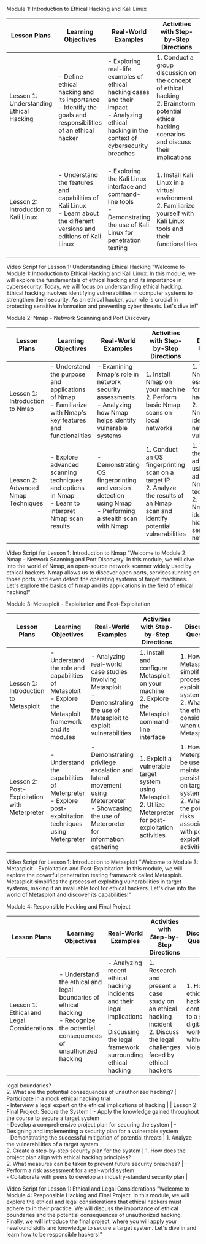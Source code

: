 

Module 1: Introduction to Ethical Hacking and Kali Linux

| Lesson Plans | Learning Objectives | Real-World Examples | Activities with Step-by-Step Directions | Discussion Questions | Ways to Expand Learning |
|--------------|---------------------|---------------------|---------------------------------------|---------------------|------------------------|
| Lesson 1: Understanding Ethical Hacking | - Define ethical hacking and its importance <br>- Identify the goals and responsibilities of an ethical hacker | - Exploring real-life examples of ethical hacking cases and their impact <br>- Analyzing ethical hacking in the context of cybersecurity breaches | 1. Conduct a group discussion on the concept of ethical hacking <br>2. Brainstorm potential ethical hacking scenarios and discuss their implications | 1. How does ethical hacking contribute to a safer digital world? <br>2. What ethical considerations should ethical hackers keep in mind? | - Research and analyze recent ethical hacking cases <br>- Interview a professional ethical hacker |
| Lesson 2: Introduction to Kali Linux | - Understand the features and capabilities of Kali Linux <br>- Learn about the different versions and editions of Kali Linux | - Exploring the Kali Linux interface and command-line tools <br>- Demonstrating the use of Kali Linux for penetration testing | 1. Install Kali Linux in a virtual environment <br>2. Familiarize yourself with Kali Linux tools and their functionalities | 1. How does Kali Linux differ from other operating systems? <br>2. What are the benefits of using Kali Linux for ethical hacking? | - Customize your Kali Linux environment <br>- Conduct a basic penetration test using Kali Linux |

Video Script for Lesson 1: Understanding Ethical Hacking
"Welcome to Module 1: Introduction to Ethical Hacking and Kali Linux. In this module, we will explore the fundamentals of ethical hacking and its importance in cybersecurity. Today, we will focus on understanding ethical hacking. Ethical hacking involves identifying vulnerabilities in computer systems to strengthen their security. As an ethical hacker, your role is crucial in protecting sensitive information and preventing cyber threats. Let's dive in!"

Module 2: Nmap - Network Scanning and Port Discovery

| Lesson Plans | Learning Objectives | Real-World Examples | Activities with Step-by-Step Directions | Discussion Questions | Ways to Expand Learning |
|--------------|---------------------|---------------------|---------------------------------------|---------------------|------------------------|
| Lesson 1: Introduction to Nmap | - Understand the purpose and applications of Nmap <br>- Familiarize with Nmap's key features and functionalities | - Examining Nmap's role in network security assessments <br>- Analyzing how Nmap helps identify vulnerable systems | 1. Install Nmap on your machine <br>2. Perform basic Nmap scans on local networks | 1. Why is Nmap an essential tool for ethical hackers? <br>2. How can Nmap assist in identifying network vulnerabilities? | - Conduct a comprehensive network scan using Nmap <br>- Research and compare Nmap with alternative network scanning tools |
| Lesson 2: Advanced Nmap Techniques | - Explore advanced scanning techniques and options in Nmap <br>- Learn to interpret Nmap scan results | - Demonstrating OS fingerprinting and version detection using Nmap <br>- Performing a stealth scan with Nmap | 1. Conduct an OS fingerprinting scan on a target IP <br>2. Analyze the results of an Nmap scan and identify potential vulnerabilities | 1. What are the advantages of using advanced Nmap techniques? <br>2. How can Nmap assist in identifying hidden services on a network? | - Design a network security assessment plan using Nmap <br>- Collaborate with peers to analyze Nmap scan results |

Video Script for Lesson 1: Introduction to Nmap
"Welcome to Module 2: Nmap - Network Scanning and Port Discovery. In this module, we will dive into the world of Nmap, an open-source network scanner widely used by ethical hackers. Nmap allows us to discover open ports, services running on those ports, and even detect the operating systems of target machines. Let's explore the basics of Nmap and its applications in the field of ethical hacking!"

Module 3: Metasploit - Exploitation and Post-Exploitation

| Lesson Plans | Learning Objectives | Real-World Examples | Activities with Step-by-Step Directions | Discussion Questions | Ways to Expand Learning |
|--------------|---------------------|---------------------|---------------------------------------|---------------------|------------------------|
| Lesson 1: Introduction to Metasploit | - Understand the role and capabilities of Metasploit <br>- Explore the Metasploit framework and its modules | - Analyzing real-world case studies involving Metasploit <br>- Demonstrating the use of Metasploit to exploit vulnerabilities | 1. Install and configure Metasploit on your machine <br>2. Explore the Metasploit command-line interface | 1. How does Metasploit simplify the process of exploiting systems? <br>2. What are the ethical considerations when using Metasploit? | - Conduct a penetration test using Metasploit <br>- Research and analyze Metasploit's integration with other security tools |
| Lesson 2: Post-Exploitation with Meterpreter | - Understand the capabilities of Meterpreter <br>- Explore post-exploitation techniques using Meterpreter | - Demonstrating privilege escalation and lateral movement using Meterpreter <br>- Showcasing the use of Meterpreter for information gathering | 1. Exploit a vulnerable target system using Metasploit <br>2. Utilize Meterpreter for post-exploitation activities | 1. How can Meterpreter be used to maintain persistence on target systems? <br>2. What are the potential risks associated with post-exploitation activities? | - Develop a comprehensive post-exploitation plan using Meterpreter <br>- Collaborate with peers to simulate a real-world attack scenario |

Video Script for Lesson 1: Introduction to Metasploit
"Welcome to Module 3: Metasploit - Exploitation and Post-Exploitation. In this module, we will explore the powerful penetration testing framework called Metasploit. Metasploit simplifies the process of exploiting vulnerabilities in target systems, making it an invaluable tool for ethical hackers. Let's dive into the world of Metasploit and discover its capabilities!"

Module 4: Responsible Hacking and Final Project

| Lesson Plans | Learning Objectives | Real-World Examples | Activities with Step-by-Step Directions | Discussion Questions | Ways to Expand Learning |
|--------------|---------------------|---------------------|---------------------------------------|---------------------|------------------------|
| Lesson 1: Ethical and Legal Considerations | - Understand the ethical and legal boundaries of ethical hacking <br>- Recognize the potential consequences of unauthorized hacking | - Analyzing recent ethical hacking incidents and their legal implications <br>- Discussing the legal framework surrounding ethical hacking | 1. Research and present a case study on an ethical hacking incident <br>2. Discuss the legal challenges faced by ethical hackers | 1. How can ethical hackers contribute to a safer digital world without violating

 legal boundaries? <br>2. What are the potential consequences of unauthorized hacking? | - Participate in a mock ethical hacking trial <br>- Interview a legal expert on the ethical implications of hacking |
| Lesson 2: Final Project: Secure the System | - Apply the knowledge gained throughout the course to secure a target system <br>- Develop a comprehensive project plan for securing the system | - Designing and implementing a security plan for a vulnerable system <br>- Demonstrating the successful mitigation of potential threats | 1. Analyze the vulnerabilities of a target system <br>2. Create a step-by-step security plan for the system | 1. How does the project plan align with ethical hacking principles? <br>2. What measures can be taken to prevent future security breaches? | - Perform a risk assessment for a real-world system <br>- Collaborate with peers to develop an industry-standard security plan |

Video Script for Lesson 1: Ethical and Legal Considerations
"Welcome to Module 4: Responsible Hacking and Final Project. In this module, we will explore the ethical and legal considerations that ethical hackers must adhere to in their practice. We will discuss the importance of ethical boundaries and the potential consequences of unauthorized hacking. Finally, we will introduce the final project, where you will apply your newfound skills and knowledge to secure a target system. Let's dive in and learn how to be responsible hackers!"


